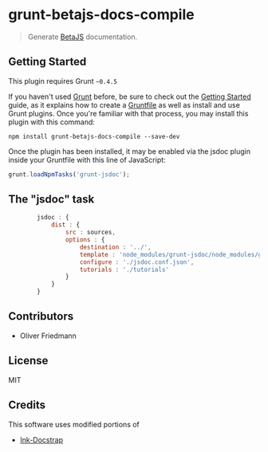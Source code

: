 # grunt-betajs-docs-compile

> Generate [BetaJS](http://betajs.com/) documentation.

## Getting Started
This plugin requires Grunt `~0.4.5`

If you haven't used [Grunt](http://gruntjs.com/) before, be sure to check out the [Getting Started](http://gruntjs.com/getting-started) guide, as it explains how to create a [Gruntfile](http://gruntjs.com/sample-gruntfile) as well as install and use Grunt plugins. Once you're familiar with that process, you may install this plugin with this command:

```shell
npm install grunt-betajs-docs-compile --save-dev
```

Once the plugin has been installed, it may be enabled via the jsdoc plugin inside your Gruntfile with this line of JavaScript:

```js
grunt.loadNpmTasks('grunt-jsdoc');
```

## The "jsdoc" task

```js
		jsdoc : {
			dist : {
				src : sources,
				options : {
					destination : '../',
					template : 'node_modules/grunt-jsdoc/node_modules/grunt-betajs-docs-compile',
					configure : './jsdoc.conf.json',
					tutorials : './tutorials'
				}
			}
		}
```

## Contributors

- Oliver Friedmann

## License

MIT


## Credits
This software uses modified portions of
- [Ink-Docstrap](https://www.npmjs.com/package/ink-docstrap)

